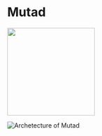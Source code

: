 # Mutad

<img src="./img/mutad.gif?raw=true" width="200px">

![Archetecture of Mutad](https://imgur.com/J2MiXCa.jpeg)
